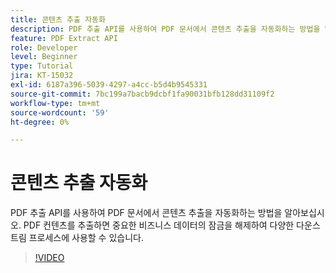 ```yaml
---
title: 콘텐츠 추출 자동화
description: PDF 추출 API를 사용하여 PDF 문서에서 콘텐츠 추출을 자동화하는 방법을 알아보십시오
feature: PDF Extract API
role: Developer
level: Beginner
type: Tutorial
jira: KT-15032
exl-id: 6187a396-5039-4297-a4cc-b5d4b9545331
source-git-commit: 7bc199a7bacb9dcbf1fa90031bfb128dd31109f2
workflow-type: tm+mt
source-wordcount: '59'
ht-degree: 0%

---
```


# 콘텐츠 추출 자동화

PDF 추출 API를 사용하여 PDF 문서에서 콘텐츠 추출을 자동화하는 방법을 알아보십시오. PDF 컨텐츠를 추출하면 중요한 비즈니스 데이터의 잠금을 해제하여 다양한 다운스트림 프로세스에 사용할 수 있습니다.

>[!VIDEO](https://video.tv.adobe.com/v/3428294?hidetitle=true)
